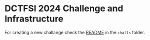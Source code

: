 # DCTFSI 2024 Challenge and Infrastructure

For creating a new challange check the [README](challs/README.md) in the `challs` folder.
